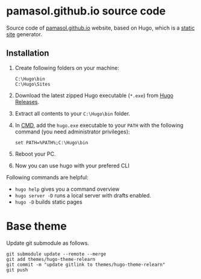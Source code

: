 # pamasol.github.io source code
Source code of [pamasol.github.io](https://pamasol.github.io/) website, based on Hugo, which is a [static site](https://en.wikipedia.org/wiki/Static_web_page) generator.

## Installation

1. Create following folders on your machine:
    ```
    C:\Hugo\bin
    C:\Hugo\Sites
    ```

2. Download the latest zipped Hugo executable (`*.exe`) from [Hugo Releases](https://github.com/gohugoio/hugo/releases/).

3. Extract all contents to your `C:\Hugo\bin` folder.

4. In [CMD](https://en.wikipedia.org/wiki/Cmd.exe), add the `hugo.exe` executable to your `PATH` with the following command (you need administrator privileges):
    ```
    set PATH=%PATH%;C:\Hugo\bin
    ```

5. Reboot your PC.

6. Now you can use hugo with your prefered CLI

Following commands are helpful:
* `hugo help` gives you a command overview
* `hugo server -D` runs a local server with drafts enabled.
* `hugo -D` builds static pages


# Base theme

Update git submodule as follows.

```
git submodule update --remote --merge
git add themes/hugo-theme-relearn
git commit -m "update gitlink to themes/hugo-theme-relearn"
git push
```

